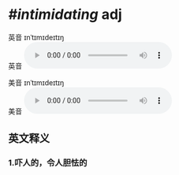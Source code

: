 # ***\#intimidating*** adj
英音 ɪnˈtɪmɪdeɪtɪŋ  
英音
<audio src="./media/intimidating1_AAC.aac" controls="controls"></audio>

美音 ɪnˈtɪmɪdeɪtɪŋ  
美音
<audio src="./media/intimidating2_AAC.aac" controls="controls"></audio>



  

英文释义
---
### 1.**吓人的，令人胆怯的**  


